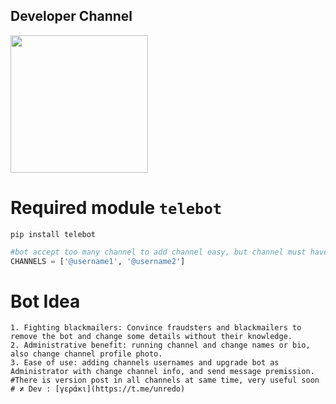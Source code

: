 
## Developer Channel ##
   <a href="https://t.me/+dXGotek2_RdjMWM8"><img src="https://img.shields.io/badge/My%20Channel%3F-here-inactive?&style=plastic?&logo=telegram" width=220px></a></p>
# Required module `telebot` 
```commandline
pip install telebot
```
```python
#bot accept too many channel to add channel easy, but channel must have the bot as admin with all premissions
CHANNELS = ['@username1', '@username2']
```
# Bot Idea
```commandline
1. Fighting blackmailers: Convince fraudsters and blackmailers to remove the bot and change some details without their knowledge.
2. Administrative benefit: running channel and change names or bio, also change channel profile photo.
3. Ease of use: adding channels usernames and upgrade bot as Administrator with change channel info, and send message premission.
#There is version post in all channels at same time, very useful soon
# ≭ Dev : [γεράκι](https://t.me/unredo)
